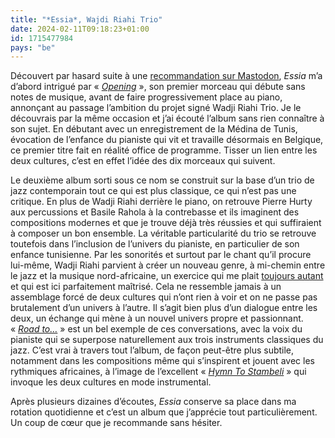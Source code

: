 ```yaml
---
title: "*Essia*, Wajdi Riahi Trio"
date: 2024-02-11T09:18:23+01:00
id: 1715477984 
pays: "be"
---
```


Découvert par hasard suite à une [recommandation sur Mastodon](https://piaille.fr/@Lambdachro/111704569287081653), *Essia* m’a d’abord intrigué par « [*Opening*](https://www.youtube.com/watch?v=g99srSfyv_0) », son premier morceau qui débute sans notes de musique, avant de faire progressivement place au piano, annonçant au passage l’ambition du projet signé Wadji Riahi Trio. Je le découvrais par la même occasion et j’ai écouté l’album sans rien connaître à son sujet. En débutant avec un enregistrement de la Médina de Tunis, évocation de l’enfance du pianiste qui vit et travaille désormais en Belgique, ce premier titre fait en réalité office de programme. Tisser un lien entre les deux cultures, c’est en effet l’idée des dix morceaux qui suivent.

Le deuxième album sorti sous ce nom se construit sur la base d’un trio de jazz contemporain tout ce qui est plus classique, ce qui n’est pas une critique. En plus de Wadji Riahi derrière le piano, on retrouve Pierre Hurty aux percussions et Basile Rahola à la contrebasse et ils imaginent des compositions modernes et que je trouve déjà très réussies et qui suffiraient à composer un bon ensemble. La véritable particularité du trio se retrouve toutefois dans l’inclusion de l’univers du pianiste, en particulier de son enfance tunisienne. Par les sonorités et surtout par le chant qu’il procure lui-même, Wadji Riahi parvient à créer un nouveau genre, à mi-chemin entre le jazz et la musique nord-africaine, un exercice qui me plait [toujours autant](https://nicolasfurno.fr/album/street-minarets-youssef/) et qui est ici parfaitement maîtrisé. Cela ne ressemble jamais à un assemblage forcé de deux cultures qui n’ont rien à voir et on ne passe pas brutalement d’un univers à l’autre. Il s’agit bien plus d’un dialogue entre les deux, un échange qui mène à un nouvel univers propre et passionnant. « [*Road to…*](https://www.youtube.com/watch?v=3XLaN7I3vRc) » est un bel exemple de ces conversations, avec la voix du pianiste qui se superpose naturellement aux trois instruments classiques du jazz. C’est vrai à travers tout l’album, de façon peut-être plus subtile, notamment dans les compositions même qui s’inspirent et jouent avec les rythmiques africaines, à l’image de l’excellent « ‌[*Hymn To Stambeli*](https://www.youtube.com/watch?v=7oQjamvJZb8) » qui invoque les deux cultures en mode instrumental. 

Après plusieurs dizaines d’écoutes, *Essia* conserve sa place dans ma rotation quotidienne et c’est un album que j’apprécie tout particulièrement. Un coup de cœur que je recommande sans hésiter.